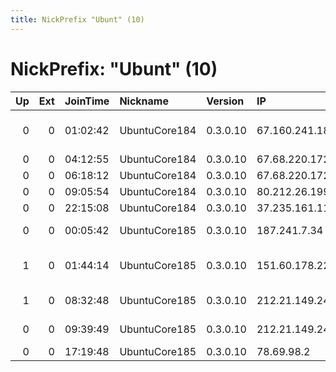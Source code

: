 ```yaml
---
title: NickPrefix "Ubunt" (10)
---
```


# NickPrefix: "Ubunt" (10)

|   Up |   Ext | JoinTime   | Nickname      | Version   | IP             | AS                                | CC   |   ORp |   Dirp | OS    | Contact   |   eFamMembers |
|-----:|------:|:-----------|:--------------|:----------|:---------------|:----------------------------------|:-----|------:|-------:|:------|:----------|--------------:|
|    0 |     0 | 01:02:42   | UbuntuCore184 | 0.3.0.10  | 67.160.241.180 | Comcast Cable Communications, LLC | us   | 46762 |      0 | Linux | None      |             1 |
|    0 |     0 | 04:12:55   | UbuntuCore184 | 0.3.0.10  | 67.68.220.172  | Bell Canada                       | ca   | 34205 |      0 | Linux | None      |             1 |
|    0 |     0 | 06:18:12   | UbuntuCore184 | 0.3.0.10  | 67.68.220.172  | Bell Canada                       | ca   | 43733 |      0 | Linux | None      |             1 |
|    0 |     0 | 09:05:54   | UbuntuCore184 | 0.3.0.10  | 80.212.26.199  | Telenor Norge AS                  | no   | 34905 |      0 | Linux | None      |             1 |
|    0 |     0 | 22:15:08   | UbuntuCore184 | 0.3.0.10  | 37.235.161.115 | LANTA Ltd                         | ru   | 34907 |      0 | Linux | None      |             1 |
|    0 |     0 | 00:05:42   | UbuntuCore185 | 0.3.0.10  | 187.241.7.34   | Mega Cable, S.A. de C.V.          | mx   | 40115 |      0 | Linux | None      |             1 |
|    1 |     0 | 01:44:14   | UbuntuCore185 | 0.3.0.10  | 151.60.178.221 | Wind Telecomunicazioni SpA        | it   | 39847 |      0 | Linux | None      |             1 |
|    1 |     0 | 08:32:48   | UbuntuCore185 | 0.3.0.10  | 212.21.149.248 | ESCOM Ltd. - Haskovo              | bg   | 36903 |      0 | Linux | None      |             1 |
|    0 |     0 | 09:39:49   | UbuntuCore185 | 0.3.0.10  | 212.21.149.248 | ESCOM Ltd. - Haskovo              | bg   | 32852 |      0 | Linux | None      |             1 |
|    0 |     0 | 17:19:48   | UbuntuCore185 | 0.3.0.10  | 78.69.98.2     | Telia Company AB                  | se   | 41469 |      0 | Linux | None      |             1 |
